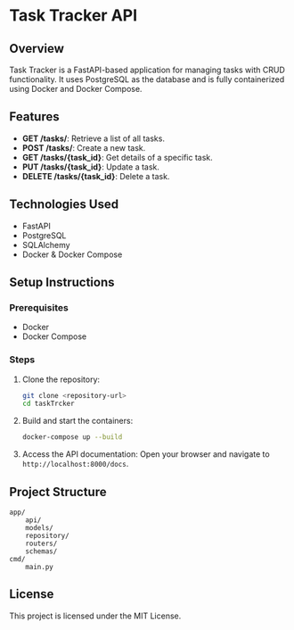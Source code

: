 # Task Tracker API

## Overview
Task Tracker is a FastAPI-based application for managing tasks with CRUD functionality. It uses PostgreSQL as the database and is fully containerized using Docker and Docker Compose.

## Features
- **GET /tasks/**: Retrieve a list of all tasks.
- **POST /tasks/**: Create a new task.
- **GET /tasks/{task_id}**: Get details of a specific task.
- **PUT /tasks/{task_id}**: Update a task.
- **DELETE /tasks/{task_id}**: Delete a task.

## Technologies Used
- FastAPI
- PostgreSQL
- SQLAlchemy
- Docker & Docker Compose

## Setup Instructions

### Prerequisites
- Docker
- Docker Compose

### Steps
1. Clone the repository:
   ```bash
   git clone <repository-url>
   cd taskTrcker
   ```

2. Build and start the containers:
   ```bash
   docker-compose up --build
   ```

3. Access the API documentation:
   Open your browser and navigate to `http://localhost:8000/docs`.

## Project Structure
```
app/
    api/
    models/
    repository/
    routers/
    schemas/
cmd/
    main.py
```

## License
This project is licensed under the MIT License.

